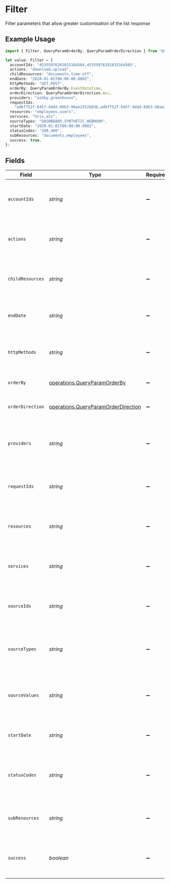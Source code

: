 # Filter

Filter parameters that allow greater customisation of the list response

## Example Usage

```typescript
import { Filter, QueryParamOrderBy, QueryParamOrderDirection } from "@stackone/stackone-client-ts/sdk/models/operations";

let value: Filter = {
  accountIds: "45355976281015164504,45355976281015164505",
  actions: "download,upload",
  childResources: "documents,time-off",
  endDate: "2020-01-01T00:00:00.000Z",
  httpMethods: "GET,POST",
  orderBy: QueryParamOrderBy.EventDatetime,
  orderDirection: QueryParamOrderDirection.Asc,
  providers: "ashby,greenhouse",
  requestIds:
    "adbf752f-6457-4ddd-89b3-98ae2252b83b,adbf752f-6457-4ddd-89b3-98ae2252b83c",
  resources: "employees,users",
  services: "hris,ats",
  sourceTypes: "DASHBOARD,SYNTHETIC_WEBHOOK",
  startDate: "2020-01-01T00:00:00.000Z",
  statusCodes: "200,400",
  subResources: "documents,employees",
  success: true,
};
```

## Fields

| Field                                                                                             | Type                                                                                              | Required                                                                                          | Description                                                                                       | Example                                                                                           |
| ------------------------------------------------------------------------------------------------- | ------------------------------------------------------------------------------------------------- | ------------------------------------------------------------------------------------------------- | ------------------------------------------------------------------------------------------------- | ------------------------------------------------------------------------------------------------- |
| `accountIds`                                                                                      | *string*                                                                                          | :heavy_minus_sign:                                                                                | A comma-separated list of account IDs to filter the results by.                                   | 45355976281015164504,45355976281015164505                                                         |
| `actions`                                                                                         | *string*                                                                                          | :heavy_minus_sign:                                                                                | A comma-separated list of actions to filter the results by.                                       | download,upload                                                                                   |
| `childResources`                                                                                  | *string*                                                                                          | :heavy_minus_sign:                                                                                | A comma-separated list of child resources to filter the results by.                               | documents,time-off                                                                                |
| `endDate`                                                                                         | *string*                                                                                          | :heavy_minus_sign:                                                                                | A ISO8601 date string to filter the results by end_date.                                          | 2020-01-01T00:00:00.000Z                                                                          |
| `httpMethods`                                                                                     | *string*                                                                                          | :heavy_minus_sign:                                                                                | A comma-separated list of HTTP methods to filter the results by.                                  | GET,POST                                                                                          |
| `orderBy`                                                                                         | [operations.QueryParamOrderBy](../../../sdk/models/operations/queryparamorderby.md)               | :heavy_minus_sign:                                                                                | The field to order the results by.                                                                | created_at                                                                                        |
| `orderDirection`                                                                                  | [operations.QueryParamOrderDirection](../../../sdk/models/operations/queryparamorderdirection.md) | :heavy_minus_sign:                                                                                | The direction to order the results by.                                                            | asc                                                                                               |
| `providers`                                                                                       | *string*                                                                                          | :heavy_minus_sign:                                                                                | A comma-separated list of provider keys to filter the results by.                                 | ashby,greenhouse                                                                                  |
| `requestIds`                                                                                      | *string*                                                                                          | :heavy_minus_sign:                                                                                | A comma-separated list of request IDs to filter the results by.                                   | adbf752f-6457-4ddd-89b3-98ae2252b83b,adbf752f-6457-4ddd-89b3-98ae2252b83c                         |
| `resources`                                                                                       | *string*                                                                                          | :heavy_minus_sign:                                                                                | A comma-separated list of resources to filter the results by.                                     | employees,users                                                                                   |
| `services`                                                                                        | *string*                                                                                          | :heavy_minus_sign:                                                                                | A comma-separated list of services to filter the results by.                                      | hris,ats                                                                                          |
| `sourceIds`                                                                                       | *string*                                                                                          | :heavy_minus_sign:                                                                                | A comma-separated list of source IDs to filter the results by.                                    |                                                                                                   |
| `sourceTypes`                                                                                     | *string*                                                                                          | :heavy_minus_sign:                                                                                | A comma-separated list of source types to filter the results by.                                  | DASHBOARD,SYNTHETIC_WEBHOOK                                                                       |
| `sourceValues`                                                                                    | *string*                                                                                          | :heavy_minus_sign:                                                                                | A comma-separated list of source values to filter the results by.                                 |                                                                                                   |
| `startDate`                                                                                       | *string*                                                                                          | :heavy_minus_sign:                                                                                | A ISO8601 date string to filter the results by start_date.                                        | 2020-01-01T00:00:00.000Z                                                                          |
| `statusCodes`                                                                                     | *string*                                                                                          | :heavy_minus_sign:                                                                                | A comma-separated list of status codes to filter the results by.                                  | 200,400                                                                                           |
| `subResources`                                                                                    | *string*                                                                                          | :heavy_minus_sign:                                                                                | A comma-separated list of sub resources to filter the results by.                                 | documents,employees                                                                               |
| `success`                                                                                         | *boolean*                                                                                         | :heavy_minus_sign:                                                                                | A boolean value to filter the results by success or failure.                                      | true                                                                                              |